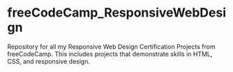 # freeCodeCamp_ResponsiveWebDesign
Repository for all my Responsive Web Design Certification Projects from freeCodeCamp. This includes projects that demonstrate skills in HTML, CSS, and responsive design.
